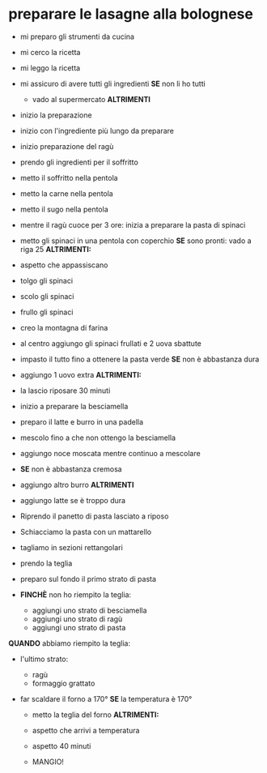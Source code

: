 # preparare le lasagne alla bolognese

- mi preparo gli strumenti da cucina
- mi cerco la ricetta
- mi leggo la ricetta
- mi assicuro di avere tutti gli ingredienti
**SE** non li ho tutti
  - vado al supermercato
  **ALTRIMENTI** 
- inizio la preparazione

- inizio con l'ingrediente più lungo da preparare
- inizio preparazione del ragù
- prendo gli ingredienti per il soffritto
- metto il soffritto nella pentola
- metto la carne nella pentola
- metto il sugo nella pentola 
- mentre il ragù cuoce per 3 ore: inizia a preparare la pasta di spinaci
- metto gli spinaci in una pentola con coperchio
  **SE** sono pronti:
  vado a riga 25
  **ALTRIMENTI:**
- aspetto che appassiscano

- tolgo gli spinaci
- scolo gli spinaci 
- frullo gli spinaci
- creo la montagna di farina 
- al centro aggiungo gli spinaci frullati e 2 uova sbattute
- impasto il tutto fino a ottenere la pasta verde
**SE** non è abbastanza dura
 - aggiungo 1 uovo extra
 **ALTRIMENTI:**
- la lascio riposare 30 minuti

- inizio a preparare la besciamella
- preparo il latte e burro in una padella
- mescolo fino a che non ottengo la besciamella
- aggiungo noce moscata mentre continuo a mescolare
- **SE** non è abbastanza cremosa
 - aggiungo altro burro
 **ALTRIMENTI**
 - aggiungo latte se è troppo dura

 - Riprendo il panetto di pasta lasciato a riposo
 - Schiacciamo la pasta con un mattarello
 - tagliamo in sezioni rettangolari

 - prendo la teglia
 - preparo sul fondo il primo strato di pasta

 - **FINCHÈ** non ho riempito la teglia:
     - aggiungi uno strato di besciamella
     - aggiungi uno strato di ragù
     - aggiungi uno strato di pasta

**QUANDO** abbiamo riempito la teglia:
 - l'ultimo strato:
   - ragù
   - formaggio grattato

- far scaldare il forno a 170°
 **SE** la temperatura è 170°
   - metto la teglia del forno
**ALTRIMENTI:**
  - aspetto che arrivi a temperatura

  - aspetto 40 minuti
  - MANGIO!